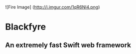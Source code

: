 ![Fire Image]
(http://i.imgur.com/1qR6Nl4.png)


# Blackfyre
## An extremely fast Swift web framework

